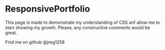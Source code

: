 # ResponsivePortfolio

This page is made to demonstrate my understanding of CSS anf allow me to start showing my growth. Please, any constructive comments would be great.

Find me on github @jreg1258